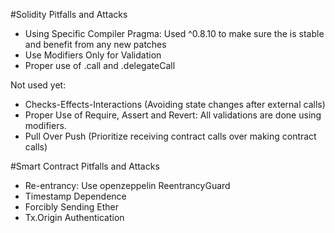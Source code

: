 #Solidity Pitfalls and Attacks
- Using Specific Compiler Pragma: Used ^0.8.10 to make sure the is stable and benefit from any new patches 
- Use Modifiers Only for Validation
- Proper use of .call and .delegateCall

Not used yet:
- Checks-Effects-Interactions (Avoiding state changes after external calls)
- Proper Use of Require, Assert and Revert: All validations are done using modifiers.
- Pull Over Push (Prioritize receiving contract calls over making contract calls)

#Smart Contract Pitfalls and Attacks
- Re-entrancy: Use openzeppelin ReentrancyGuard
- Timestamp Dependence
- Forcibly Sending Ether
- Tx.Origin Authentication

